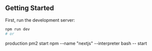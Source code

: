 ## Getting Started

First, run the development server:

```bash
npm run dev
# or
```

production
pm2 start npm --name "nextjs" --interpreter bash -- start
